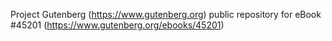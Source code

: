 Project Gutenberg (https://www.gutenberg.org) public repository for eBook #45201 (https://www.gutenberg.org/ebooks/45201)
